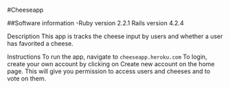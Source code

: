 #Cheeseapp

##Software information
-Ruby version 2.2.1 Rails version 4.2.4

Description
This app is tracks the cheese input by users and whether a user has favorited a cheese.

Instructions
To run the app, navigate to `cheeseapp.heroku.com`
To login, create your own account by clicking on Create new account on the home page.
This will give you permission to access users and cheeses and to vote on them.
